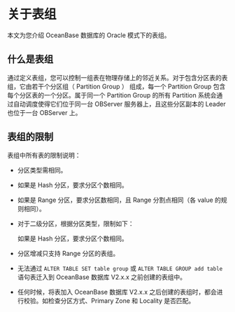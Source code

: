 # 关于表组

本文为您介绍 OceanBase 数据库的 Oracle 模式下的表组。

## 什么是表组

通过定义表组，您可以控制一组表在物理存储上的邻近关系。对于包含分区表的表组，它由若干个分区组（ Partition Group ） 组成，每一个 Partition Group 包含每个分区表的一个分区。属于同一个 Partition Group 的所有 Partition 系统会通过自动调度使得它们位于同一台 OBServer 服务器上，且这些分区副本的 Leader 也位于一台 OBServer 上。

## 表组的限制

表组中所有表的限制说明：

* 分区类型需相同。

* 如果是 Hash 分区，要求分区个数相同。

* 如果是 Range 分区，要求分区数相同，且 Range 分割点相同（各 value 的规则相同）。

* 对于二级分区，根据分区类型，限制如下：

  如果是 Hash 分区，要求分区个数相同。

* 分区增减只支持 Range 分区的表组。

* 无法通过 `ALTER TABLE SET table group` 或 `ALTER TABLE GROUP add table` 语句表迁入到 OceanBase 数据库 V2.x.x 之前创建的表组中。

* 任何时候，将表加入 OceanBase 数据库 V2.x.x 之后创建的表组时，都会进行校验。如检查分区方式、Primary Zone 和 Locality 是否匹配。
